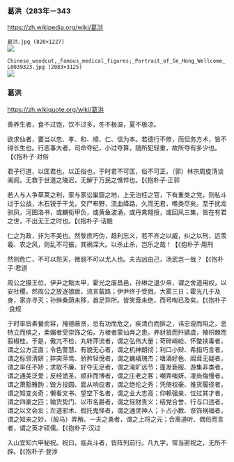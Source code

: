 ### 葛洪（283年－343
https://zh.wikipedia.org/wiki/葛洪

`葛洪.jpg (820×1227)`<br>
![](https://upload.wikimedia.org/wikipedia/commons/8/8d/%E8%91%9B%E6%B4%AA.jpg)

`Chinese_woodcut,_Famous_medical_figures;_Portrait_of_Ge_Hong_Wellcome_L0039323.jpg (2083×3125)`<br>
![](https://upload.wikimedia.org/wikipedia/commons/d/d1/Chinese_woodcut%2C_Famous_medical_figures%3B_Portrait_of_Ge_Hong_Wellcome_L0039323.jpg)

### 葛洪
https://zh.wikiquote.org/wiki/葛洪

善养生者，食不过饱，饮不过多，冬不极温，夏不极凉。

欲求仙者，要当以忠、孝、和、顺、仁、信为本。若德行不修，而但务方术，皆不得长生也。行恶事大者，司命夺纪，小过夺算，随所犯轻重，故所夺有多少也。【《抱朴子·对俗

君子行道，以匡君也，以正俗也，于时君不可匡，俗不可正，（郭）林宗周旋清谈阖闾，无救于世道之陵迟，无解于万民之憔悴也。【《抱朴子·正郭

若人与人争草莱之利，家与家讼巢窟之地，上无治枉之官，下有重类之党，则私斗过于公战，木石锐于干戈，交尸布野，流血绛路，久而无君，噍类尽矣。至于扰龙驯凤，河图洛书，或麟衔甲负，或黄鱼波涌，或丹禽翔授，或回风三集，皆在有君之世，不出无王之时也。【《抱朴子·诘鲍

仁之为政，非为不美也。然黎庶巧伪，趋利忘义，若不齐之以威，纠之以刑，远羡羲、农之风，则乱不可振，其祸深大。以杀止杀，岂乐之哉！【《抱朴子·用刑

然则危亡，不可以怨天，微弱不可以尤人也。夫吉凶由己，汤武岂一哉？【《抱朴子·君道

周公之摄王位，伊尹之黜太甲，霍光之废昌邑，孙𬘭之退少帝，谓之舍道用权，以安社稷。然周公之放逐狼跋，流言载路；伊尹终于受戮，大雾三日；霍光几于及身，家亦寻灭；孙𬘭桑荫未移，首足异所。皆笑音未绝，而号啕已及矣。【《抱朴子·良规

于时率皆素餐俞容，掩德蔽贤，忌有功而危之，疾清白而排之，讳忠谠而陷之，恶特立而摈之，柔媚者受崇饰之佑，方棱者蒙讪弃之患。养豺狼而歼𬴊虞，殖枳棘而翦椒桂。于是，傲兀不检、丸转萍流者，谓之弘伟大量；苛碎峭崄、怀螫挟毒者，谓之公方正直；令色警慧、有貌无心者，谓之机神朗彻；利口小辩、希指巧言者，谓之标领清妍；猝突萍鸴、骄矜轻侻者，谓之巍峨瑰杰；嗜酒好色、阘茸无疑者，谓之率任不矫；求取不廉、好夺无足者，谓之淹旷远节；蓬发亵服、游集非类者，谓之通美泛爱；反经诡圣、顺非而博者，谓之庄老之客；嘲弄嗤妍、凌尚侮慢者，谓之萧豁雅韵；毁方投圆、面从响应者，谓之绝伦之秀；凭倚权豪、推货履径者，谓之知变炎奇；懒看文书、望空下名者，谓之业大志高；仰赖强亲、位过其才者，谓之四豪之匹；输货势门、以市名爵者，谓之轻财贵义；结党合誉、行与口违者，谓之以文会友；左道邪术、假托鬼怪者，谓之通灵神人；卜占小数、诳饰祸福者，谓之知来之妙，（般马）弄矟、一夫之勇者，谓之上将之元；合离道听、偶俗而言者，谓之英才硕儒。【《抱朴子·汉过

入山宜知六甲秘祝。祝曰，临兵斗者，皆阵列前行。凡九字，常当密祝之，无所不辟。【《抱朴子·登涉
